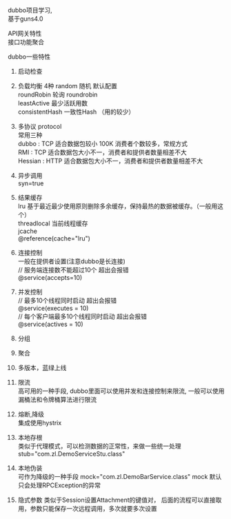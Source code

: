 dubbo项目学习, <br/> 
基于guns4.0

API网关特性 <br/> 
    接口功能聚合 <br/> 


dubbo一些特性 <br/> 
1. 启动检查
2. 负载均衡 4种
   random 随机 默认配置 <br/> 
   roundRobin  轮询 roundrobin <br/> 
   leastActive 最少活跃用数 <br/> 
   consistentHash 一致性Hash （用的较少） <br/> 
  
3. 多协议 protocol  
常用三种 <br/> 
  dubbo : TCP 适合数据包较小 100K 消费者个数较多，常规方式 <br/> 
  RMI : TCP 适合数据包大小不一，消费者和提供者数量相差不大 <br/> 
  Hessian : HTTP 适合数据包大小不一，消费者和提供者数量相差不大 <br/> 

4. 异步调用  
  syn=true
  
5. 结果缓存  
  lru 基于最近最少使用原则删除多余缓存，保持最热的数据被缓存。（一般用这个） <br/> 
  threadlocal  当前线程缓存 <br/> 
  jcache <br/> 
 @reference(cache="lru") <br/> 

6. 连接控制  
 一般在提供者设置(注意dubbo是长连接) <br/> 
 // 服务端连接数不能超过10个 超出会报错 <br/>
 @service(accepts=10)

7. 并发控制  
// 最多10个线程同时启动 超出会报错 <br/> 
@service(executes = 10)  <br/> 
// 每个客户端最多10个线程同时启动 超出会报错 <br/> 
@service(actives = 10) <br/> 

8. 分组

9. 聚合 

10. 多版本，蓝绿上线

11. 限流  
 高可用的一种手段, dubbo里面可以使用并发和连接控制来限流,
 一般可以使用漏桶法和令牌桶算法进行限流

12. 熔断,降级  
 集成使用hystrix
 
13. 本地存根  
 类似于代理模式，可以检测数据的正常性，来做一些统一处理
 stub="com.zl.DemoServiceStu.class" 

14. 本地伪装  
 可作为降级的一种手段
 mock="com.zl.DemoBarService.class" 
 mock 默认只会处理RPCException的异常
 
15. 隐式参数 
 类似于Session设置Attachment的键值对， 后面的流程可以直接取用，参数只能保存一次远程调用，多次就要多次设置



